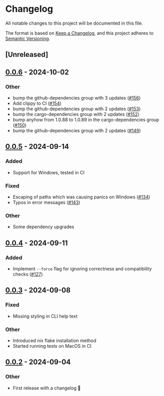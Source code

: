 # Changelog
All notable changes to this project will be documented in this file.

The format is based on [Keep a Changelog](https://keepachangelog.com/en/1.0.0/),
and this project adheres to [Semantic Versioning](https://semver.org/spec/v2.0.0.html).

## [Unreleased]

## [0.0.6](https://github.com/eopb/cargo-override/compare/v0.0.5...v0.0.6) - 2024-10-02

### Other

- bump the github-dependencies group with 3 updates ([#156](https://github.com/eopb/cargo-override/pull/156))
- Add clippy to CI ([#154](https://github.com/eopb/cargo-override/pull/154))
- bump the github-dependencies group with 2 updates ([#153](https://github.com/eopb/cargo-override/pull/153))
- bump the cargo-dependencies group with 2 updates ([#152](https://github.com/eopb/cargo-override/pull/152))
- bump anyhow from 1.0.88 to 1.0.89 in the cargo-dependencies group ([#150](https://github.com/eopb/cargo-override/pull/150))
- bump the github-dependencies group with 2 updates ([#149](https://github.com/eopb/cargo-override/pull/149))

## [0.0.5](https://github.com/eopb/cargo-override/compare/v0.0.4...v0.0.5) - 2024-09-14

### Added

- Support for Windows, tested in CI

### Fixed

- Escaping of paths which was causing panics on Windows ([#134](https://github.com/eopb/cargo-override/pull/134))
- Typos in error messages ([#143](https://github.com/eopb/cargo-override/pull/143))

### Other

- Some dependency upgrades

## [0.0.4](https://github.com/eopb/cargo-override/compare/v0.0.3...v0.0.4) - 2024-09-11

### Added

- Implement `--force` flag for ignoring correctness and compatibility checks ([#127](https://github.com/eopb/cargo-override/pull/127))

## [0.0.3](https://github.com/eopb/cargo-override/compare/v0.0.2...v0.0.3) - 2024-09-08

### Fixed

- Missing styling in CLI help text

### Other

- Introduced nix flake installation method
- Started running tests on MacOS in CI

## [0.0.2](https://github.com/eopb/cargo-override/compare/v0.0.1...v0.0.2) - 2024-09-04

### Other
- First release with a changelog 🚀
